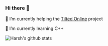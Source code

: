 ### Hi there 👋

🔭 I’m currently helping the [Tilted Online](https://github.com/tiltedphoques/TiltedOnline) project

🌱 I’m currently learning C++

![Harsh's github stats](https://github-readme-stats.vercel.app/api?username=Dragonisser&show_icons=true&count_private=true)



<!--
**Dragonisser/Dragonisser** is a ✨ _special_ ✨ repository because its `README.md` (this file) appears on your GitHub profile.

Here are some ideas to get you started:

- 🔭 I’m currently working on ...
- 🌱 I’m currently learning ...
- 👯 I’m looking to collaborate on ...
- 🤔 I’m looking for help with ...
- 💬 Ask me about ...
- 📫 How to reach me: ...
- 😄 Pronouns: ...
- ⚡ Fun fact: ...
-->
